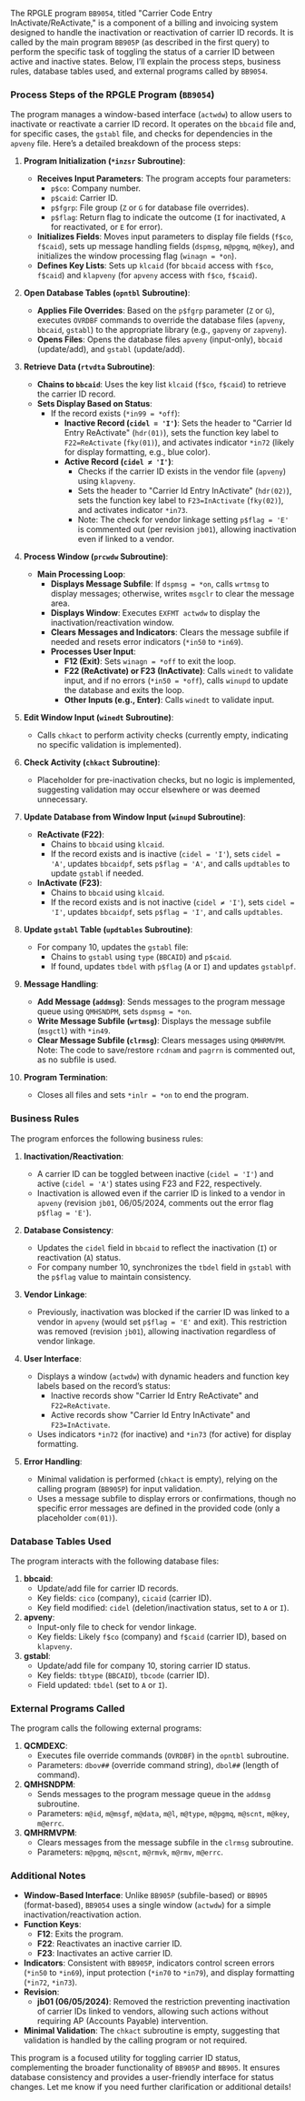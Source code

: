 The RPGLE program `BB9054`, titled "Carrier Code Entry InActivate/ReActivate," is a component of a billing and invoicing system designed to handle the inactivation or reactivation of carrier ID records. It is called by the main program `BB905P` (as described in the first query) to perform the specific task of toggling the status of a carrier ID between active and inactive states. Below, I’ll explain the process steps, business rules, database tables used, and external programs called by `BB9054`.

### Process Steps of the RPGLE Program (`BB9054`)

The program manages a window-based interface (`actwdw`) to allow users to inactivate or reactivate a carrier ID record. It operates on the `bbcaid` file and, for specific cases, the `gstabl` file, and checks for dependencies in the `apveny` file. Here’s a detailed breakdown of the process steps:

1. **Program Initialization (`*inzsr` Subroutine)**:
   - **Receives Input Parameters**: The program accepts four parameters:
     - `p$co`: Company number.
     - `p$caid`: Carrier ID.
     - `p$fgrp`: File group (`Z` or `G` for database file overrides).
     - `p$flag`: Return flag to indicate the outcome (`I` for inactivated, `A` for reactivated, or `E` for error).
   - **Initializes Fields**: Moves input parameters to display file fields (`f$co`, `f$caid`), sets up message handling fields (`dspmsg`, `m@pgmq`, `m@key`), and initializes the window processing flag (`winagn = *on`).
   - **Defines Key Lists**: Sets up `klcaid` (for `bbcaid` access with `f$co`, `f$caid`) and `klapveny` (for `apveny` access with `f$co`, `f$caid`).

2. **Open Database Tables (`opntbl` Subroutine)**:
   - **Applies File Overrides**: Based on the `p$fgrp` parameter (`Z` or `G`), executes `OVRDBF` commands to override the database files (`apveny`, `bbcaid`, `gstabl`) to the appropriate library (e.g., `gapveny` or `zapveny`).
   - **Opens Files**: Opens the database files `apveny` (input-only), `bbcaid` (update/add), and `gstabl` (update/add).

3. **Retrieve Data (`rtvdta` Subroutine)**:
   - **Chains to `bbcaid`**: Uses the key list `klcaid` (`f$co`, `f$caid`) to retrieve the carrier ID record.
   - **Sets Display Based on Status**:
     - If the record exists (`*in99 = *off`):
       - **Inactive Record (`cidel = 'I'`)**: Sets the header to "Carrier Id Entry ReActivate" (`hdr(01)`), sets the function key label to `F22=ReActivate` (`fky(01)`), and activates indicator `*in72` (likely for display formatting, e.g., blue color).
       - **Active Record (`cidel ≠ 'I'`)**:
         - Checks if the carrier ID exists in the vendor file (`apveny`) using `klapveny`.
         - Sets the header to "Carrier Id Entry InActivate" (`hdr(02)`), sets the function key label to `F23=InActivate` (`fky(02)`), and activates indicator `*in73`.
         - Note: The check for vendor linkage setting `p$flag = 'E'` is commented out (per revision `jb01`), allowing inactivation even if linked to a vendor.

4. **Process Window (`prcwdw` Subroutine)**:
   - **Main Processing Loop**:
     - **Displays Message Subfile**: If `dspmsg = *on`, calls `wrtmsg` to display messages; otherwise, writes `msgclr` to clear the message area.
     - **Displays Window**: Executes `EXFMT actwdw` to display the inactivation/reactivation window.
     - **Clears Messages and Indicators**: Clears the message subfile if needed and resets error indicators (`*in50` to `*in69`).
     - **Processes User Input**:
       - **F12 (Exit)**: Sets `winagn = *off` to exit the loop.
       - **F22 (ReActivate) or F23 (InActivate)**: Calls `winedt` to validate input, and if no errors (`*in50 = *off`), calls `winupd` to update the database and exits the loop.
       - **Other Inputs (e.g., Enter)**: Calls `winedt` to validate input.

5. **Edit Window Input (`winedt` Subroutine)**:
   - Calls `chkact` to perform activity checks (currently empty, indicating no specific validation is implemented).

6. **Check Activity (`chkact` Subroutine)**:
   - Placeholder for pre-inactivation checks, but no logic is implemented, suggesting validation may occur elsewhere or was deemed unnecessary.

7. **Update Database from Window Input (`winupd` Subroutine)**:
   - **ReActivate (F22)**:
     - Chains to `bbcaid` using `klcaid`.
     - If the record exists and is inactive (`cidel = 'I'`), sets `cidel = 'A'`, updates `bbcaidpf`, sets `p$flag = 'A'`, and calls `updtables` to update `gstabl` if needed.
   - **InActivate (F23)**:
     - Chains to `bbcaid` using `klcaid`.
     - If the record exists and is not inactive (`cidel ≠ 'I'`), sets `cidel = 'I'`, updates `bbcaidpf`, sets `p$flag = 'I'`, and calls `updtables`.

8. **Update `gstabl` Table (`updtables` Subroutine)**:
   - For company 10, updates the `gstabl` file:
     - Chains to `gstabl` using `type` (`BBCAID`) and `p$caid`.
     - If found, updates `tbdel` with `p$flag` (`A` or `I`) and updates `gstablpf`.

9. **Message Handling**:
   - **Add Message (`addmsg`)**: Sends messages to the program message queue using `QMHSNDPM`, sets `dspmsg = *on`.
   - **Write Message Subfile (`wrtmsg`)**: Displays the message subfile (`msgctl`) with `*in49`.
   - **Clear Message Subfile (`clrmsg`)**: Clears messages using `QMHRMVPM`. Note: The code to save/restore `rcdnam` and `pagrrn` is commented out, as no subfile is used.

10. **Program Termination**:
    - Closes all files and sets `*inlr = *on` to end the program.

### Business Rules

The program enforces the following business rules:

1. **Inactivation/Reactivation**:
   - A carrier ID can be toggled between inactive (`cidel = 'I'`) and active (`cidel = 'A'`) states using F23 and F22, respectively.
   - Inactivation is allowed even if the carrier ID is linked to a vendor in `apveny` (revision `jb01`, 06/05/2024, comments out the error flag `p$flag = 'E'`).

2. **Database Consistency**:
   - Updates the `cidel` field in `bbcaid` to reflect the inactivation (`I`) or reactivation (`A`) status.
   - For company number 10, synchronizes the `tbdel` field in `gstabl` with the `p$flag` value to maintain consistency.

3. **Vendor Linkage**:
   - Previously, inactivation was blocked if the carrier ID was linked to a vendor in `apveny` (would set `p$flag = 'E'` and exit). This restriction was removed (revision `jb01`), allowing inactivation regardless of vendor linkage.

4. **User Interface**:
   - Displays a window (`actwdw`) with dynamic headers and function key labels based on the record’s status:
     - Inactive records show "Carrier Id Entry ReActivate" and `F22=ReActivate`.
     - Active records show "Carrier Id Entry InActivate" and `F23=InActivate`.
   - Uses indicators `*in72` (for inactive) and `*in73` (for active) for display formatting.

5. **Error Handling**:
   - Minimal validation is performed (`chkact` is empty), relying on the calling program (`BB905P`) for input validation.
   - Uses a message subfile to display errors or confirmations, though no specific error messages are defined in the provided code (only a placeholder `com(01)`).

### Database Tables Used

The program interacts with the following database files:
1. **bbcaid**:
   - Update/add file for carrier ID records.
   - Key fields: `cico` (company), `cicaid` (carrier ID).
   - Key field modified: `cidel` (deletion/inactivation status, set to `A` or `I`).
2. **apveny**:
   - Input-only file to check for vendor linkage.
   - Key fields: Likely `f$co` (company) and `f$caid` (carrier ID), based on `klapveny`.
3. **gstabl**:
   - Update/add file for company 10, storing carrier ID status.
   - Key fields: `tbtype` (`BBCAID`), `tbcode` (carrier ID).
   - Field updated: `tbdel` (set to `A` or `I`).

### External Programs Called

The program calls the following external programs:
1. **QCMDEXC**:
   - Executes file override commands (`OVRDBF`) in the `opntbl` subroutine.
   - Parameters: `dbov##` (override command string), `dbol##` (length of command).
2. **QMHSNDPM**:
   - Sends messages to the program message queue in the `addmsg` subroutine.
   - Parameters: `m@id`, `m@msgf`, `m@data`, `m@l`, `m@type`, `m@pgmq`, `m@scnt`, `m@key`, `m@errc`.
3. **QMHRMVPM**:
   - Clears messages from the message subfile in the `clrmsg` subroutine.
   - Parameters: `m@pgmq`, `m@scnt`, `m@rmvk`, `m@rmv`, `m@errc`.

### Additional Notes
- **Window-Based Interface**: Unlike `BB905P` (subfile-based) or `BB905` (format-based), `BB9054` uses a single window (`actwdw`) for a simple inactivation/reactivation action.
- **Function Keys**:
  - **F12**: Exits the program.
  - **F22**: Reactivates an inactive carrier ID.
  - **F23**: Inactivates an active carrier ID.
- **Indicators**: Consistent with `BB905P`, indicators control screen errors (`*in50` to `*in69`), input protection (`*in70` to `*in79`), and display formatting (`*in72`, `*in73`).
- **Revision**:
  - **jb01 (06/05/2024)**: Removed the restriction preventing inactivation of carrier IDs linked to vendors, allowing such actions without requiring AP (Accounts Payable) intervention.
- **Minimal Validation**: The `chkact` subroutine is empty, suggesting that validation is handled by the calling program or not required.

This program is a focused utility for toggling carrier ID status, complementing the broader functionality of `BB905P` and `BB905`. It ensures database consistency and provides a user-friendly interface for status changes. Let me know if you need further clarification or additional details!